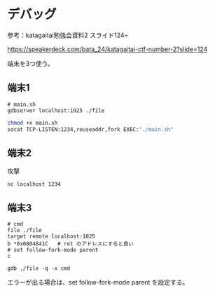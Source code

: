 # デバッグ

参考：katagaitai勉強会資料2 スライド124~

https://speakerdeck.com/bata_24/katagaitai-ctf-number-2?slide=124





端末を3つ使う。



## 端末1

```
# main.sh
gdbserver localhost:1025 ./file
```



```bash
chmod +x main.sh
socat TCP-LISTEN:1234,reuseaddr,fork EXEC:"./main.sh"
```



## 端末2

攻撃

```
nc localhost 1234
```



## 端末3

```
# cmd
file ./file
target remote localhost:1025
b *0x0804841C	# ret のアドレスにすると良い
# set follow-fork-mode parent 
c
```

```
gdb ./file -q -x cmd
```



エラーが出る場合は、set follow-fork-mode parent を設定する。